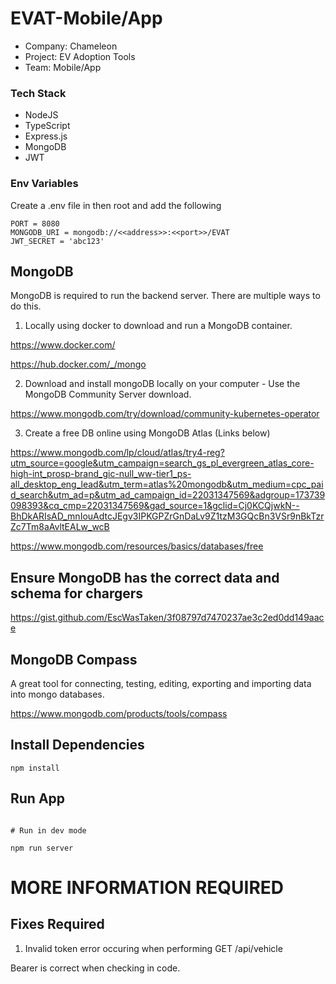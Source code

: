 # EVAT-Mobile/App
- Company: Chameleon
- Project: EV Adoption Tools
- Team: Mobile/App

### Tech Stack
- NodeJS
- TypeScript
- Express.js
- MongoDB
- JWT

### Env Variables

Create a .env file in then root and add the following

```
PORT = 8080
MONGODB_URI = mongodb://<<address>>:<<port>>/EVAT
JWT_SECRET = 'abc123'
```



## MongoDB
MongoDB is required to run the backend server. There are multiple ways to do this.

1. Locally using docker to download and run a MongoDB container.

https://www.docker.com/

https://hub.docker.com/_/mongo 

2. Download and install mongoDB locally on your computer - Use the MongoDB Community Server download.

https://www.mongodb.com/try/download/community-kubernetes-operator 

3. Create a free DB online using MongoDB Atlas (Links below)

https://www.mongodb.com/lp/cloud/atlas/try4-reg?utm_source=google&utm_campaign=search_gs_pl_evergreen_atlas_core-high-int_prosp-brand_gic-null_ww-tier1_ps-all_desktop_eng_lead&utm_term=atlas%20mongodb&utm_medium=cpc_paid_search&utm_ad=p&utm_ad_campaign_id=22031347569&adgroup=173739098393&cq_cmp=22031347569&gad_source=1&gclid=Cj0KCQjwkN--BhDkARIsAD_mnIouAdtcJEgv3IPKGPZrGnDaLv9Z1tzM3GQcBn3VSr9nBkTzrZc7Tm8aAvltEALw_wcB 

https://www.mongodb.com/resources/basics/databases/free 

## Ensure MongoDB has the correct data and schema for chargers
https://gist.github.com/EscWasTaken/3f08797d7470237ae3c2ed0dd149aace

## MongoDB Compass 
A great tool for connecting, testing, editing, exporting and importing data into mongo databases.

https://www.mongodb.com/products/tools/compass 

## Install Dependencies

```
npm install

```

## Run App

```

# Run in dev mode

npm run server

```

# MORE INFORMATION REQUIRED

## Fixes Required

1. Invalid token error occuring when performing GET /api/vehicle

Bearer is correct when checking in code.

